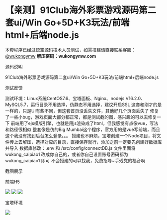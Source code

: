 # 【亲测】91Club海外彩票游戏源码第二套ui/Win Go+5D+K3玩法/前端html+后端node.js

本套程序已经过悟空源码技术人员测试，如需搭建请直接联系客服：[@wukongymw](http://t.me/wukongymw)
**解压密码：wukongymw.com**

源码说明

91Club海外彩票游戏源码第二套ui/Win Go+5D+K3玩法/前端html+后端node.js

测试反馈

测试环境：Linux系统CentOS7.6、宝塔面板、Nginx、nodejs V16.2.0、MySQL5.7，运行目录不用选择，伪静态不用选择，建议开启SSL
这套和刚才的是一样的，只是UI有些不同，但这套首页没丢失文件，其他好几个页面丢失了
修复了一些小bug，游戏页面大部分都正常，都是测试截的图，感兴趣的可以去修复一下
前端用了ejs模版引擎，也就是用js渲染成了html，但我感觉有点像vue，写法和路径很相似
整套像是仿的Big Mumbai这个程序，官方用的是vue写前端，而且这个我没有找到后台怎么登录。。。
搭建也不麻烦，宝塔创建一个Node项目，将文件传上去解压，选择对应的目录，直接保存就行，添加之前一定要先创建好数据库并导入
数据库修改：.env 和 /src/config/connectDB.js 文件里面将 wukong\_caipiao1 改成你自己的，或者你自己设置账号密码都为 wukong\_caipiao1 即可
不会搭建的可以找我，免费指导~手残党的福音啊

截图展示

前端H5

[![](https://wukongymw.com/wp-content/uploads/2025/03/e8ac14adec82689.png)](https://wukongymw.com/wp-content/uploads/2025/03/e8ac14adec82689.png)
[![](https://wukongymw.com/wp-content/uploads/2025/03/6750f85d509f59c.png)](https://wukongymw.com/wp-content/uploads/2025/03/6750f85d509f59c.png)
[![](https://wukongymw.com/wp-content/uploads/2025/03/a8486143efcf489.png)](https://wukongymw.com/wp-content/uploads/2025/03/a8486143efcf489.png)

宝塔环境

[![](https://wukongymw.com/wp-content/uploads/2025/03/723c7632a3fe267.png)](https://wukongymw.com/wp-content/uploads/2025/03/723c7632a3fe267.png)